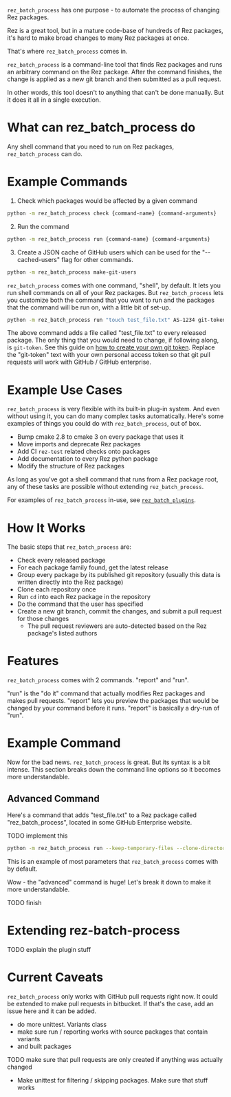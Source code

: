 ``rez_batch_process`` has one purpose - to automate the process of changing Rez packages.

Rez is a great tool, but in a mature code-base of hundreds of Rez packages,
it's hard to make broad changes to many Rez packages at once.

That's where ``rez_batch_process`` comes in.

``rez_batch_process`` is a command-line tool that finds Rez packages
and runs an arbitrary command on the Rez package. After the command
finishes, the change is applied as a new git branch and then submitted
as a pull request.

In other words, this tool doesn't to anything that can't be done
manually. But it does it all in a single execution.


# What can rez_batch_process do

Any shell command that you need to run on Rez packages, ``rez_batch_process`` can do.


# Example Commands

1. Check which packages would be affected by a given command

```sh
python -m rez_batch_process check {command-name} {command-arguments}
```

2. Run the command

```sh
python -m rez_batch_process run {command-name} {command-arguments}
```

3. Create a JSON cache of GitHub users which can be used for the
   "--cached-users" flag for other commands.

```sh
python -m rez_batch_process make-git-users
```


``rez_batch_process`` comes with one command, "shell", by default.
It lets you run shell commands on all of your Rez packages. But
``rez_batch_process`` lets you customize both the command that you want
to run and the packages that the command will be run on, with a little
bit of set-up.


```sh
python -m rez_batch_process run "touch test_file.txt" AS-1234 git-token
```

The above command adds a file called "test_file.txt" to every released
package. The only thing that you would need to change, if following
along, is ``git-token``. See this guide on
[how to create your own git token](https://help.github.com/en/github/authenticating-to-github/creating-a-personal-access-token-for-the-command-line).
Replace the "git-token" text with your own personal access token so that
git pull requests will work with GitHub / GitHub enterprise.


# Example Use Cases

``rez_batch_process`` is very flexible with its built-in plug-in system.
And even without using it, you can do many complex tasks automatically.
Here's some examples of things you could do with ``rez_batch_process``,
out of box.

- Bump cmake 2.8 to cmake 3 on every package that uses it
- Move imports and deprecate Rez packages
- Add CI ``rez-test`` related checks onto packages
- Add documentation to every Rez python package
- Modify the structure of Rez packages

As long as you've got a shell command that runs from a Rez package root,
any of these tasks are possible without extending ``rez_batch_process``.

For examples of ``rez_batch_process`` in-use, see
[``rez_batch_plugins``](../rez_batch_plugins).


# How It Works

The basic steps that ``rez_batch_process`` are:

- Check every released package
- For each package family found, get the latest release
- Group every package by its published git repository (usually this data is written directly into the Rez package)
- Clone each repository once
- Run ``cd`` into each Rez package in the repository
- Do the command that the user has specified
- Create a new git branch, commit the changes, and submit a pull request for those changes
    - The pull request reviewers are auto-detected based on the Rez package's listed authors


# Features

``rez_batch_process`` comes with 2 commands. "report" and "run".

"run" is the "do it" command that actually modifies Rez packages and makes pull requests.
"report" lets you preview the packages that would be changed by your command before it runs.
"report" is basically a dry-run of "run".


# Example Command

Now for the bad news. ``rez_batch_process`` is great. But its syntax is
a bit intense. This section breaks down the command line options so it
becomes more understandable.


## Advanced Command

Here's a command that adds "test_file.txt" to a Rez package called
"rez_batch_process", located in some GitHub Enterprise website.

TODO implement this
```sh
python -m rez_batch_process run --keep-temporary-files --clone-directory /tmp/repository_clones/attempt_1 --packages rez_batch_process --search-packages-path `rez-config release_packages_path`:$REZ_PACKAGES_PATH "touch test_file.txt" --temporary-directory /tmp/foo/bar shell AS-1234 git-token --base-url https://github-enterprise.com
```

This is an example of most parameters that ``rez_batch_process`` comes with by default.

Wow - the "advanced" command is huge! Let's break it down to make it more understandable.

TODO finish


# Extending rez-batch-process

TODO explain the plugin stuff


# Current Caveats

``rez_batch_process`` only works with GitHub pull requests right now.
It could be extended to make pull requests in bitbucket. If that's the
case, add an issue here and it can be added.

- do more unittest. Variants class
-  make sure run / reporting works with source packages that contain variants
 - and built packages


TODO make sure that pull requests are only created if anything was actually changed
- Make unittest for filtering / skipping packages. Make sure that stuff works
